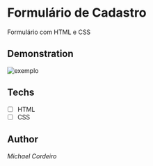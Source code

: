 # Formulário de Cadastro
 Formulário com HTML e CSS 

## Demonstration
<img src="./previw1.png" alt="exemplo"> 

## Techs 
* [ ] HTML
* [ ] CSS
 
## Author
*Michael Cordeiro*
